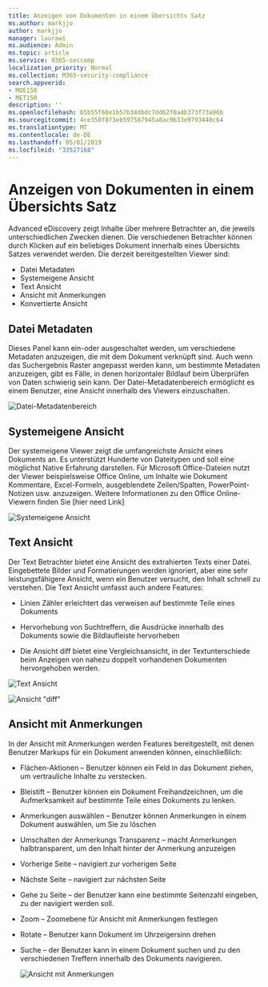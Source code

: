 ```yaml
---
title: Anzeigen von Dokumenten in einem Übersichts Satz
ms.author: markjjo
author: markjjo
manager: laurawi
ms.audience: Admin
ms.topic: article
ms.service: O365-seccomp
localization_priority: Normal
ms.collection: M365-security-compliance
search.appverid:
- MOE150
- MET150
description: ''
ms.openlocfilehash: 65b55f60e1b57b34dbdc7dd62f0a4b373f73a96b
ms.sourcegitcommit: 4ce350f8f3eb597587945a8ac9b33e9793440c64
ms.translationtype: MT
ms.contentlocale: de-DE
ms.lasthandoff: 05/01/2019
ms.locfileid: "33527168"
---
```

# <a name="view-documents-in-a-review-set"></a>Anzeigen von Dokumenten in einem Übersichts Satz

Advanced eDiscovery zeigt Inhalte über mehrere Betrachter an, die jeweils unterschiedlichen Zwecken dienen. Die verschiedenen Betrachter können durch Klicken auf ein beliebiges Dokument innerhalb eines Übersichts Satzes verwendet werden. Die derzeit bereitgestellten Viewer sind:

- Datei Metadaten
- Systemeigene Ansicht
- Text Ansicht
- Ansicht mit Anmerkungen
- Konvertierte Ansicht

## <a name="file-metadata"></a>Datei Metadaten

Dieses Panel kann ein-oder ausgeschaltet werden, um verschiedene Metadaten anzuzeigen, die mit dem Dokument verknüpft sind. Auch wenn das Suchergebnis Raster angepasst werden kann, um bestimmte Metadaten anzuzeigen, gibt es Fälle, in denen horizontaler Bildlauf beim Überprüfen von Daten schwierig sein kann. Der Datei-Metadatenbereich ermöglicht es einem Benutzer, eine Ansicht innerhalb des Viewers einzuschalten.

![Datei-Metadatenbereich
](../media/Reviewimage2.png)

## <a name="native-view"></a>Systemeigene Ansicht

Der systemeigene Viewer zeigt die umfangreichste Ansicht eines Dokuments an. Es unterstützt Hunderte von Dateitypen und soll eine möglichst Native Erfahrung darstellen. Für Microsoft Office-Dateien nutzt der Viewer beispielsweise Office Online, um Inhalte wie Dokument Kommentare, Excel-Formeln, ausgeblendete Zeilen/Spalten, PowerPoint-Notizen usw. anzuzeigen. Weitere Informationen zu den Office Online-Viewern finden Sie \[hier need Link\]

![Systemeigene Ansicht
](../media/Reviewimage3.png)

## <a name="text-view"></a>Text Ansicht

Der Text Betrachter bietet eine Ansicht des extrahierten Texts einer Datei. Eingebettete Bilder und Formatierungen werden ignoriert, aber eine sehr leistungsfähigere Ansicht, wenn ein Benutzer versucht, den Inhalt schnell zu verstehen. Die Text Ansicht umfasst auch andere Features:

  - Linien Zähler erleichtert das verweisen auf bestimmte Teile eines Dokuments

  - Hervorhebung von Suchtreffern, die Ausdrücke innerhalb des Dokuments sowie die Bildlaufleiste hervorheben

  - Die Ansicht diff bietet eine Vergleichsansicht, in der Textunterschiede beim Anzeigen von nahezu doppelt vorhandenen Dokumenten hervorgehoben werden.

![Text Ansicht
](../media/Reviewimage4.png)

![Ansicht "diff"
](../media/Reviewimage5.png)

## <a name="annotate-view"></a>Ansicht mit Anmerkungen

In der Ansicht mit Anmerkungen werden Features bereitgestellt, mit denen Benutzer Markups für ein Dokument anwenden können, einschließlich:

  - Flächen-Aktionen – Benutzer können ein Feld in das Dokument ziehen, um vertrauliche Inhalte zu verstecken.

  - Bleistift – Benutzer können ein Dokument Freihandzeichnen, um die Aufmerksamkeit auf bestimmte Teile eines Dokuments zu lenken.

  - Anmerkungen auswählen – Benutzer können Anmerkungen in einem Dokument auswählen, um Sie zu löschen

  - Umschalten der Anmerkungs Transparenz – macht Anmerkungen halbtransparent, um den Inhalt hinter der Anmerkung anzuzeigen

  - Vorherige Seite – navigiert zur vorherigen Seite

  - Nächste Seite – navigiert zur nächsten Seite

  - Gehe zu Seite – der Benutzer kann eine bestimmte Seitenzahl eingeben, zu der navigiert werden soll.

  - Zoom – Zoomebene für Ansicht mit Anmerkungen festlegen

  - Rotate – Benutzer kann Dokument im Uhrzeigersinn drehen

  - Suche – der Benutzer kann in einem Dokument suchen und zu den verschiedenen Treffern innerhalb des Dokuments navigieren.
    
    ![Ansicht mit Anmerkungen
    ](../media/Reviewimage1.png)